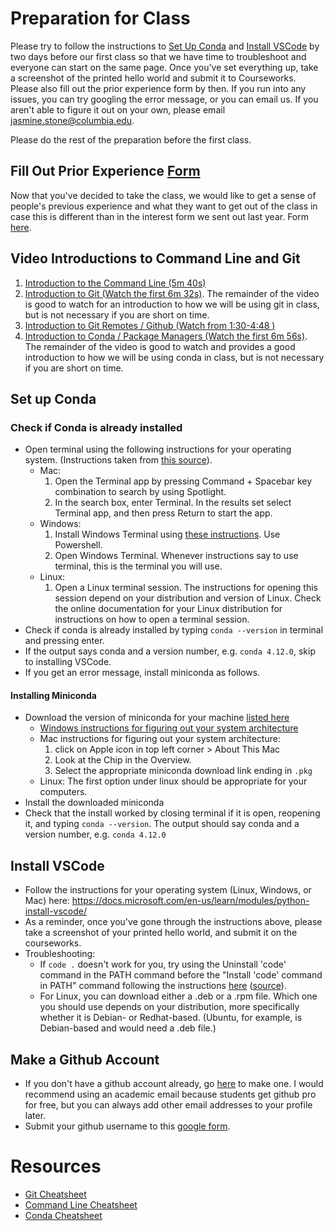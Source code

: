 # Preparation for Class
Please try to follow the instructions to [Set Up Conda](https://github.com/Columbia-Neuropythonistas/IntroPythonForNeuroscientists2022/blob/main/Week01_SetUpEnvAndHelloWorld/README.md#set-up-conda) and [Install VSCode](https://github.com/Columbia-Neuropythonistas/IntroPythonForNeuroscientists2022/blob/main/Week01_SetUpEnvAndHelloWorld/README.md#install-vscode) by two days before our first class so that we have time to troubleshoot and everyone can start on the same page. Once you've set everything up, take a screenshot of the printed hello world and submit it to Courseworks. Please also fill out the prior experience form by then. If you run into any issues, you can try googling the error message, or you can email us. If you aren't able to figure it out on your own, please email jasmine.stone@columbia.edu.

Please do the rest of the preparation before the first class.

## Fill Out Prior Experience [Form](https://forms.gle/b4uv61rAjPQ8bMRy7)
Now that you've decided to take the class, we would like to get a sense of people's previous experience and what they want to get out of the class in case this is different than in the interest form we sent out last year. Form [here](https://forms.gle/b4uv61rAjPQ8bMRy7).

## Video Introductions to Command Line and Git
1. [Introduction to the Command Line (5m 40s)](https://www.youtube.com/watch?v=cgVbqxtx3hU)
2. [Introduction to Git (Watch the first 6m 32s)](https://www.youtube.com/embed/uR6G2v_WsRA?end=392). The remainder of the video is good to watch for an introduction to how we will be using git in class, but is not necessary if you are short on time.
3. [Introduction to Git Remotes / Github (Watch from 1:30-4:48 )](https://www.youtube.com/embed/Gg4bLk8cGNo?start=90&end=288)
4. [Introduction to Conda / Package Managers (Watch the first 6m 56s)](https://www.youtube.com/embed/23aQdrS58e0?end=416). The remainder of the video is good to watch and provides a good introduction to how we will be using conda in class, but is not necessary if you are short on time.

## Set up Conda
### Check if Conda is already installed
- Open terminal using the following instructions for your operating system. (Instructions taken from [this source](https://docs.microsoft.com/en-us/learn/modules/python-install-vscode/)).
    - Mac:
        1. Open the Terminal app by pressing Command + Spacebar key combination to search by using Spotlight.
        2. In the search box, enter Terminal. In the results set select Terminal app, and then press Return to start the app.
    - Windows:
        1. Install Windows Terminal using [these instructions](https://docs.microsoft.com/en-us/windows/terminal/install). Use Powershell.
        2. Open Windows Terminal. Whenever instructions say to use terminal, this is the terminal you will use.
    - Linux: 
        1. Open a Linux terminal session. The instructions for opening this session depend on your distribution and version of Linux. Check the online documentation for your Linux distribution for instructions on how to open a terminal session.
- Check if conda is already installed by typing `conda --version` in terminal and pressing enter.
- If the output says conda and a version number, e.g. `conda 4.12.0`, skip to installing VSCode.
- If you get an error message, install miniconda as follows.

#### Installing Miniconda
- Download the version of miniconda for your machine [listed here](https://docs.conda.io/en/latest/miniconda.html#latest-miniconda-installer-links)
    - [Windows instructions for figuring out your system architecture](https://pcguide101.com/cpu/what-is-my-processor-architecture/)
    - Mac instructions for figuring out your system architecture:
        1. click on Apple icon in top left corner > About This Mac
        2. Look at the Chip in the Overview.
        3. Select the appropriate miniconda download link ending in `.pkg`
    - Linux: The first option under linux should be appropriate for your computers.
- Install the downloaded miniconda
- Check that the install worked by closing terminal if it is open, reopening it, and typing `conda --version`. The output should say conda and a version number, e.g. `conda 4.12.0`


## Install VSCode
- Follow the instructions for your operating system (Linux, Windows, or Mac) here: https://docs.microsoft.com/en-us/learn/modules/python-install-vscode/
- As a reminder, once you've gone through the instructions above, please take a screenshot of your printed hello world, and submit it on the courseworks.
- Troubleshooting:
    - If `code .` doesn't work for you, try using the Uninstall 'code' command in the PATH command before the "Install 'code' command in PATH" command following the instructions [here](https://code.visualstudio.com/docs/setup/mac#_launching-from-the-command-line) ([source](https://stackoverflow.com/questions/29955500/code-is-not-working-in-on-the-command-line-for-visual-studio-code-on-os-x-ma)).
    - For Linux, you can download either a .deb or a .rpm file. Which one you should use depends on your distribution, more specifically whether it is Debian- or Redhat-based. (Ubuntu, for example, is Debian-based and would need a .deb file.)


## Make a Github Account
- If you don't have a github account already, go [here](https://github.com/signup?ref_cta=Sign+up&ref_loc=header+logged+out&ref_page=%2F&source=header-home) to make one. I would recommend using an academic email because students get github pro for free, but you can always add other email addresses to your profile later. 
- Submit your github username to this [google form](https://forms.gle/idAGheSfm6VCspwq9).


# Resources
- [Git Cheatsheet](https://training.github.com/downloads/github-git-cheat-sheet.pdf)
- [Command Line Cheatsheet](https://www.educative.io/blog/bash-shell-command-cheat-sheet)
- [Conda Cheatsheet](https://docs.conda.io/projects/conda/en/latest/_downloads/cb0ffc4c7b1e6c0e716c066d2b077faf/conda-4.12.pdf)
